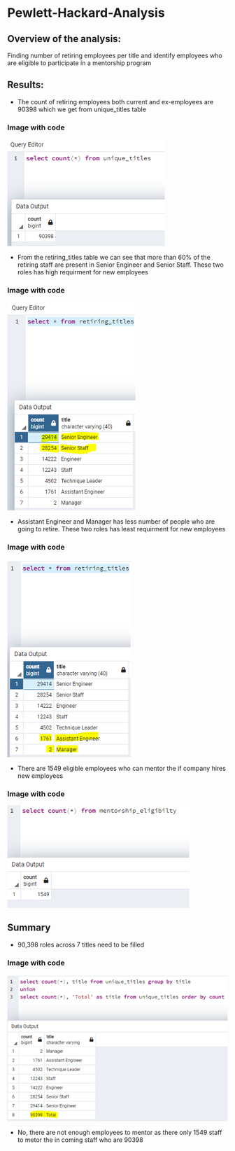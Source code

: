 # Pewlett-Hackard-Analysis

## Overview of the analysis:

Finding number of retiring employees per title and identify employees who are eligible to participate in a mentorship program


## Results:
- The count of retiring employees both current and ex-employees are 90398 which we get from unique_titles table 

### Image with code

![UT](https://github.com/maddalisushmitha/Pewlett-Hackard-Analysis/blob/main/Images%20for%20readme/UT.png)

- From the retiring_titles table we can see that more than 60% of the retiring staff are present in Senior Engineer and Senior Staff. These two roles has high requirment for new employees

### Image with code

![R](https://github.com/maddalisushmitha/Pewlett-Hackard-Analysis/blob/main/Images%20for%20readme/required_staff.png)

- Assistant Engineer and Manager has less number of people who are going to retire. These two roles has least requirment for new employees

### Image with code

![NR](https://github.com/maddalisushmitha/Pewlett-Hackard-Analysis/blob/main/Images%20for%20readme/non-required_staff.png)

- There are 1549 eligible employees who can mentor the if company hires new employees

### Image with code

![M](https://github.com/maddalisushmitha/Pewlett-Hackard-Analysis/blob/main/Images%20for%20readme/mentoring_staff_count.png)

## Summary
- 90,398 roles across 7 titles need to be filled  


### Image with code

![T](https://github.com/maddalisushmitha/Pewlett-Hackard-Analysis/blob/main/Images%20for%20readme/Total_count.png) 

- No, there are not enough employees to mentor as there only 1549 staff to metor the in coming staff who are 90398 

